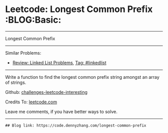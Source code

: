 # Leetcode: Longest Common Prefix     :BLOG:Basic:


---

Longest Common Prefix  

---

Similar Problems:  
-   [Review: Linked List Problems](https://code.dennyzhang.com/review-linkedlist), [Tag: #linkedlist](https://code.dennyzhang.com/tag/linkedlist)

---

Write a function to find the longest common prefix string amongst an array of strings.  

Github: [challenges-leetcode-interesting](https://github.com/DennyZhang/challenges-leetcode-interesting/tree/master/longest-common-prefix)  

Credits To: [leetcode.com](https://leetcode.com/problems/longest-common-prefix/description/)  

Leave me comments, if you have better ways to solve.  

---

    ## Blog link: https://code.dennyzhang.com/longest-common-prefix